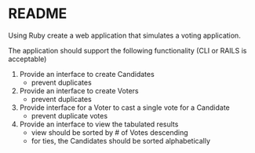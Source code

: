 # README

Using Ruby create a web application that simulates a voting application.

The application should support the following functionality (CLI or RAILS is acceptable)

1) Provide an interface to create Candidates 
    - prevent duplicates
2) Provide an interface to create Voters
    - prevent duplicates
3) Provide interface for a Voter to cast a single vote for a Candidate
    - prevent duplicate votes
4) Provide an interface to view the tabulated results
   - view should be sorted by # of Votes descending
   - for ties, the Candidates should be sorted alphabetically
